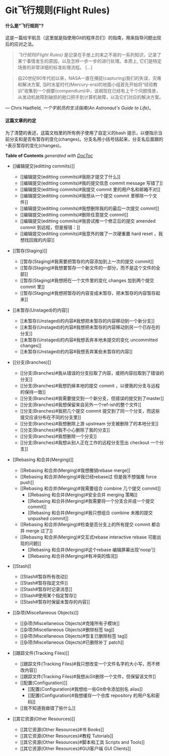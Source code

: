 # Git飞行规则(Flight Rules)


#### 什么是"飞行规则"?

这是一篇给宇航员（这里就是指使用Git的程序员们）的指南，用来指导问题出现后的应对之法。

>  *飞行规则(Flight Rules)* 是记录在手册上的来之不易的一系列知识，记录了某个事情发生的原因，以及怎样一步一步的进行处理。本质上, 它们是特定场景的非常详细的标准处理流程。 [...]

> 自20世纪60年代初以来，NASA一直在捕捉(capturing)我们的失误，灾难和解决方案, 当时水星时代(Mercury-era)的地面小组首先开始将“经验教训”收集到一个纲要(compendium)中，该纲现在已经有上千个问题情景，从发动机故障到破损的舱口把手到计算机故障，以及它们对应的解决方案。

&mdash; Chris Hadfield, *一个宇航员的生活指南(An Astronaut's Guide to Life)*。

#### 这篇文章的约定

为了清楚的表述，这篇文档里的所有例子使用了自定义的bash 提示，以便指示当前分支和是否有暂存的变化(changes)。分支名用小括号括起来，分支名后面跟的`*`表示暂存的变化(changes)。


**Table of Contents**  *generated with [DocToc](https://github.com/thlorenz/doctoc)*

  - [[编辑提交(editting commits)]]
    - [[编辑提交(editting commits)#我刚才提交了什么]]
    - [[编辑提交(editting commits)#我的提交信息 commit message 写错了]]
    - [[编辑提交(editting commits)#我提交 commit 里的用户名和邮箱不对]]
    - [[编辑提交(editting commits)#我想从一个提交 commit 里移除一个文件]]
    - [[编辑提交(editting commits)#我想删除我的的最后一次提交 commit]]
    - [[编辑提交(editting commits)#删除任意提交 commit]]
    - [[编辑提交(editting commits)#我尝试推一个修正后的提交 amended commit 到远程，但是报错：]]
    - [[编辑提交(editting commits)#我意外的做了一次硬重置 hard reset ，我想找回我的内容]]
  
  - [[暂存(Staging)]]
    - [[暂存(Staging)#我需要把暂存的内容添加到上一次的提交 commit]]
    - [[暂存(Staging)#我想要暂存一个新文件的一部分，而不是这个文件的全部]]
    - [[暂存(Staging)#我想把在一个文件里的变化 changes 加到两个提交 commit 里]]
    - [[暂存(Staging)#我想把暂存的内容变成未暂存，把未暂存的内容暂存起来]]

  - [[未暂存(Unstaged)的内容]]
    - [[未暂存(Unstaged)的内容#我想把未暂存的内容移动到一个新分支]]
    - [[未暂存(Unstaged)的内容#我想把未暂存的内容移动到另一个已存在的分支]]
    - [[未暂存(Unstaged)的内容#我想丢弃本地未提交的变化 uncommitted changes]]
    - [[未暂存(Unstaged)的内容#我想丢弃某些未暂存的内容]]
 
 - [[分支(Branches)]]
  	- [[分支(Branches)#我从错误的分支拉取了内容，或把内容拉取到了错误的分支]]
  	- [[分支(Branches)#我想扔掉本地的提交 commit ，以便我的分支与远程的保持一致]]
  	- [[分支(Branches)#我需要提交到一个新分支，但错误的提交到了master]]
 	 - [[分支(Branches)#我想保留来自另外一个ref-ish的整个文件]]
 	 - [[分支(Branches)#我把几个提交 commit 提交到了同一个分支，而这些提交应该分布在不同的分支里]]
  	- [[分支(Branches)#我想删除上游 upstream 分支被删除了的本地分支]]
  	- [[分支(Branches)#我不小心删除了我的分支]]
 	 - [[分支(Branches)#我想删除一个分支]]
 	 - [[分支(Branches)#我想从别人正在工作的远程分支签出 checkout 一个分支]]
  - [[Rebasing 和合并(Merging)]]
  	- [[Rebasing 和合并(Merging)#我想撤销rebase merge]]
  	- [[Rebasing 和合并(Merging)#我已经rebase过 但是我不想强推 force push]]
  	- [[Rebasing 和合并(Merging)#我需要组合 combine 几个提交 commit]]
  		- [[Rebasing 和合并(Merging)#安全合并 merging 策略]]
  		- [[Rebasing 和合并(Merging)#我需要将一个分支合并成一个提交 commit]]
  		- [[Rebasing 和合并(Merging)#我只想组合 combine 未推的提交 unpushed commit]]
  	- [[Rebasing 和合并(Merging)#检查是否分支上的所有提交 commit 都合并 merge 过了]]
  	- [[Rebasing 和合并(Merging)#交互式rebase interactive rebase 可能出现的问题]]
  		- [[Rebasing 和合并(Merging)#这个rebase 编辑屏幕出现'noop']]
  		- [[Rebasing 和合并(Merging)#有冲突的情况]]
  - [[Stash]]
  	- [[Stash#暂存所有改动]]
  	- [[Stash#暂存指定文件]]
  	- [[Stash#暂存时记录消息]]
  	- [[Stash#使用某个指定暂存]]
  	- [[Stash#暂存时保留未暂存的内容]]
  
  - [[杂项(Miscellaneous Objects)]]
	  - [[杂项(Miscellaneous Objects)#克隆所有子模块]]
	  - [[杂项(Miscellaneous Objects)#删除标签 tag]]
	  - [[杂项(Miscellaneous Objects)#恢复已删除标签 tag]]
	  - [[杂项(Miscellaneous Objects)#已删除补丁 patch]]
	
- [[跟踪文件(Tracking Files)]]
	- [[跟踪文件(Tracking Files)#我只想改变一个文件名字的大小写，而不修改内容]]
	- [[跟踪文件(Tracking Files)#我想从Git删除一个文件，但保留该文件]]
  - [[配置(Configuration)]]
  	- [[配置(Configuration)#我想给一些Git命令添加别名 alias]]
  	- [[配置(Configuration)#我想缓存一个仓库 repository 的用户名和密码]]
  - [[我不知道我做错了些什么]]
- [[其它资源(Other Resources)]]
	- [[其它资源(Other Resources)#书 Books]]
	- [[其它资源(Other Resources)#教程 Tutorials]]
	- [[其它资源(Other Resources)#脚本和工具 Scripts and Tools]]
	- [[其它资源(Other Resources)#GUI客户端 GUI Clients]]













